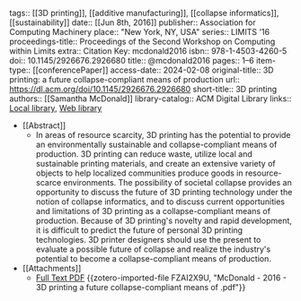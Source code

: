 tags:: [[3D printing]], [[additive manufacturing]], [[collapse informatics]], [[sustainability]]
date:: [[Jun 8th, 2016]]
publisher:: Association for Computing Machinery
place:: "New York, NY, USA"
series:: LIMITS '16
proceedings-title:: Proceedings of the Second Workshop on Computing within Limits
extra:: Citation Key: mcdonald2016
isbn:: 978-1-4503-4260-5
doi:: 10.1145/2926676.2926680
title:: @mcdonald2016
pages:: 1–6
item-type:: [[conferencePaper]]
access-date:: 2024-02-08
original-title:: 3D printing: a future collapse-compliant means of production
url:: https://dl.acm.org/doi/10.1145/2926676.2926680
short-title:: 3D printing
authors:: [[Samantha McDonald]]
library-catalog:: ACM Digital Library
links:: [Local library](zotero://select/groups/2386895/items/BDHMTCHA), [Web library](https://www.zotero.org/groups/2386895/items/BDHMTCHA)

- [[Abstract]]
	- In areas of resource scarcity, 3D printing has the potential to provide an environmentally sustainable and collapse-compliant means of production. 3D printing can reduce waste, utilize local and sustainable printing materials, and create an extensive variety of objects to help localized communities produce goods in resource-scarce environments. The possibility of societal collapse provides an opportunity to discuss the future of 3D printing technology under the notion of collapse informatics, and to discuss current opportunities and limitations of 3D printing as a collapse-compliant means of production. Because of 3D printing's novelty and rapid development, it is difficult to predict the future of personal 3D printing technologies. 3D printer designers should use the present to evaluate a possible future of collapse and realize the industry's potential to become a collapse-compliant means of production.
- [[Attachments]]
	- [Full Text PDF](https://dl.acm.org/doi/pdf/10.1145/2926676.2926680) {{zotero-imported-file FZAI2X9U, "McDonald - 2016 - 3D printing a future collapse-compliant means of .pdf"}}
